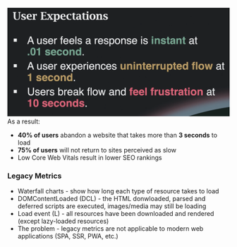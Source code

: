 ![User Expectations](./images/user_expectations.png)
As a result:

- **40% of users** abandon a website that takes more than **3 seconds** to load
- **75% of users** will not return to sites perceived as slow
- Low Core Web Vitals result in lower SEO rankings

### Legacy Metrics

- Waterfall charts - show how long each type of resource takes to load
- DOMContentLoaded (DCL) - the HTML donwloaded, parsed and deferred scripts are executed, images/media may still be loading
- Load event (L) - all resources have been downloaded and rendered (except lazy-loaded resources)
- The problem - legacy metrics are not applicable to modern web applications (SPA, SSR, PWA, etc.)

